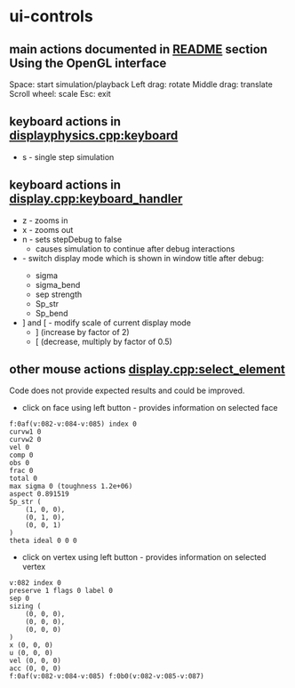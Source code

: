 # ui-controls

## main actions documented in [README](../..README) section  Using the OpenGL interface

Space:          start simulation/playback
Left drag:      rotate
Middle drag:    translate
Scroll wheel:   scale
Esc:            exit

## keyboard actions in [displayphysics.cpp:keyboard](../../src/displayphysics.cpp) 
  * s - single step simulation 

## keyboard actions in [display.cpp:keyboard_handler](../../src/display.cpp)
  * z - zooms in 
  * x - zooms out 
  * n - sets stepDebug to false 
    * causes simulation to continue after debug interactions
  * <TAB> - switch display mode which is shown in window title after debug: 
    * sigma
    * sigma_bend
    * sep strength
    * Sp_str
    * Sp_bend
  * ] and [ - modify scale of current display mode
    * ] (increase by factor of 2) 
    * [ (decrease, multiply by factor of 0.5)  
  
## other mouse actions [display.cpp:select_element](../../src/display.cpp)
Code does not provide expected results and could be improved.  
  * click on face using left button - provides information on selected face 
```
f:0af(v:082-v:084-v:085) index 0
curvw1 0
curvw2 0
vel 0
comp 0
obs 0
frac 0
total 0
max sigma 0 (toughness 1.2e+06)
aspect 0.891519
Sp_str (
    (1, 0, 0),
    (0, 1, 0),
    (0, 0, 1)
)
theta ideal 0 0 0  
```
  * click on vertex using left button - provides information on selected vertex
```
v:082 index 0
preserve 1 flags 0 label 0
sep 0
sizing (
    (0, 0, 0),
    (0, 0, 0),
    (0, 0, 0)
)
x (0, 0, 0)
u (0, 0, 0)
vel (0, 0, 0)
acc (0, 0, 0)
f:0af(v:082-v:084-v:085) f:0b0(v:082-v:085-v:087)   
```
    
